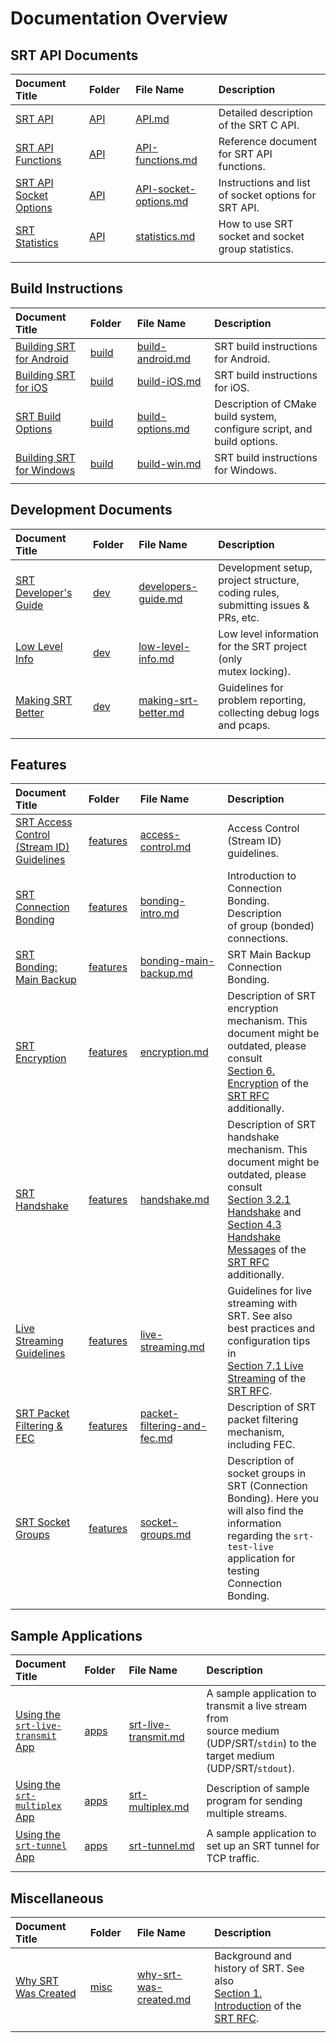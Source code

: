 # Documentation Overview

<!-- - [SRT API Documents](#srt-api-documents)
  - [Build Instructions](#build-instructions)
  - [Development Documents](#development-documents)
  - [Features](#features)
  - [Sample Applications](#sample-applications)
  - [Miscellaneous](#miscellaneous) -->

## SRT API Documents

| Document Title                                      |            Folder             | File Name                                          | Description                                          |
| :-------------------------------------------------- | :---------------------------- | :------------------------------------------------- | :--------------------------------------------------- |
| [SRT API](API/API.md)                               |          [API](API/)          | [API.md](API/API.md)                               | Detailed description of the SRT C API.               |
| [SRT API Functions](API/API-functions.md)           |          [API](API/)          | [API-functions.md](API/API-functions.md)           | Reference document for SRT API functions.            |
| [SRT API Socket Options](API/API-socket-options.md) |          [API](API/)          | [API-socket-options.md](API/API-socket-options.md) | Instructions and list of socket options for SRT API. |
| [SRT Statistics](API/statistics.md)                 |          [API](API/)          | [statistics.md](API/statistics.md)                 | How to use SRT socket and socket group statistics.   |
| <img width=200px height=1px/>                       | <img width=100px height=1px/> | <img width=200px height=1px/>                      | <img width=500px height=1px/>                        |

## Build Instructions

| Document Title                                     |            Folder             | File Name                                  | Description                                                  |
| :------------------------------------------------- | :---------------------------- | :----------------------------------------- | :----------------------------------------------------------- |
| [Building SRT for Android](build/build-android.md) |        [build](build/)        | [build-android.md](build/build-android.md) | SRT build instructions for Android.                          |
| [Building SRT for iOS](build/build-iOS.md)         |        [build](build/)        | [build-iOS.md](build/build-iOS.md)         | SRT build instructions for iOS.                              |
| [SRT Build Options](build/build-options.md)        |        [build](build/)        | [build-options.md](build/build-options.md) | Description of CMake build system, configure script, and<br />build options. |
| [Building SRT for Windows](build/build-win.md)     |        [build](build/)        | [build-win.md](build/build-win.md)         | SRT build instructions for Windows.                          |
| <img width=200px height=1px/>                      | <img width=100px height=1px/> | <img width=200px height=1px/>              | <img width=500px height=1px/>                                |

## Development Documents

| Document Title                                   |            Folder             | File Name                                        | Description                                                  |
| :----------------------------------------------- | :---------------------------- | :----------------------------------------------- | :----------------------------------------------------------- |
| [SRT Developer's Guide](dev/developers-guide.md) |          [dev](dev/)          | [developers-guide.md](dev/developers-guide.md)   | Development setup, project structure, coding rules,<br />submitting issues & PRs, etc. |
| [Low Level Info](dev/low-level-info.md)          |          [dev](dev/)          | [low-level-info.md](dev/low-level-info.md)       | Low level information for the SRT project (only<br />mutex locking). |
| [Making SRT Better](dev/making-srt-better.md)    |          [dev](dev/)          | [making-srt-better.md](dev/making-srt-better.md) | Guidelines for problem reporting, collecting debug logs<br />and pcaps. |
| <img width=200px height=1px/>                    | <img width=100px height=1px/> | <img width=200px height=1px/>                    | <img width=500px height=1px/>                                |

## Features

| Document Title                                               |            Folder             | File Name                                                    | Description                                                  |
| :----------------------------------------------------------- | :---------------------------- | :----------------------------------------------------------- | :----------------------------------------------------------- |
| [SRT Access Control](features/access-control.md)<br />[(Stream ID) Guidelines](features/access-control.md) |     [features](features/)     | [access-control.md](features/access-control.md)              | Access Control (Stream ID) guidelines.                       |
| [SRT Connection Bonding](features/bonding-intro.md)          |     [features](features/)     | [bonding-intro.md](features/bonding-intro.md)                | Introduction to Connection Bonding. Description<br />of group (bonded) connections. |
| [SRT Bonding: Main Backup][bonding-main-backup]              |     [features](features/)     | [bonding-main-backup.md][bonding-main-backup]                | SRT Main Backup Connection Bonding. |
| [SRT Encryption](features/encryption.md)                     |     [features](features/)     | [encryption.md](features/encryption.md)                      | Description of SRT encryption mechanism. This<br />document might be outdated, please consult<br />[Section 6. Encryption][srt-rfc-encryption] of the [SRT RFC][srt-rfc] additionally. |
| [SRT Handshake](features/handshake.md)                       |     [features](features/)     | [handshake.md](features/handshake.md)                        | Description of SRT handshake mechanism. This<br />document might be outdated, please consult<br />[Section 3.2.1 Handshake][srt-rfc-handshake] and<br />[Section 4.3 Handshake Messages](https://datatracker.ietf.org/doc/html/draft-sharabayko-srt-00#section-4.3) of the<br />[SRT RFC](https://datatracker.ietf.org/doc/html/draft-sharabayko-srt-00) additionally. |
| [Live Streaming](features/live-streaming.md)<br />[Guidelines](features/live-streaming.md) |     [features](features/)     | [live-streaming.md](features/live-streaming.md)              | Guidelines for live streaming with SRT. See also<br />best practices and configuration tips in<br />[Section 7.1 Live Streaming](https://datatracker.ietf.org/doc/html/draft-sharabayko-srt-00#section-7.1) of the [SRT RFC](https://datatracker.ietf.org/doc/html/draft-sharabayko-srt-00). |
| [SRT Packet](features/packet-filtering-and-fec.md)<br />[Filtering & FEC](features/packet-filtering-and-fec.md) |     [features](features/)     | [packet-filtering-and-fec.md](features/packet-filtering-and-fec.md) | Description of SRT packet filtering mechanism,<br />including FEC. |
| [SRT Socket Groups](features/socket-groups.md)               |     [features](features/)     | [socket-groups.md](features/socket-groups.md)                | Description of socket groups in SRT (Connection<br />Bonding). Here you will also find the information<br />regarding the `srt-test-live` application for testing<br />Connection Bonding. |
| <img width=200px height=1px/>                                | <img width=100px height=1px/> | <img width=200px height=1px/>                                | <img width=500px height=1px/>                                |

## Sample Applications

| Document Title                                               |            Folder             | File Name                                         | Description                                                  |
| :----------------------------------------------------------- | :---------------------------- | :------------------------------------------------ | :----------------------------------------------------------- |
| [Using the](apps/srt-live-transmit.md)<br />[`srt-live-transmit` App](apps/srt-live-transmit.md) |         [apps](apps/)         | [srt-live-transmit.md](apps/srt-live-transmit.md) | A sample application to transmit a live stream from<br />source medium (UDP/SRT/`stdin`) to the target medium<br />(UDP/SRT/`stdout`). |
| [Using the](apps/srt-multiplex.md)<br />[`srt-multiplex` App](apps/srt-multiplex.md) |         [apps](apps/)         | [srt-multiplex.md](apps/srt-multiplex.md)         | Description of sample program for sending multiple streams.  |
| [Using the](apps/srt-tunnel.md)<br />[`srt-tunnel` App](apps/srt-tunnel.md) |         [apps](apps/)         | [srt-tunnel.md](apps/srt-tunnel.md)               | A sample application to set up an SRT tunnel for TCP traffic. |
| <img width=200px height=1px/>                                | <img width=100px height=1px/> | <img width=200px height=1px/>                     | <img width=500px height=1px/>                                |

## Miscellaneous

| Document Title                                     |            Folder             | File Name                                             | Description                                                  |
| :------------------------------------------------- | :---------------------------- | :---------------------------------------------------- | :----------------------------------------------------------- |
| [Why SRT Was Created](misc/why-srt-was-created.md) |         [misc](misc/)         | [why-srt-was-created.md](misc/why-srt-was-created.md) | Background and history of SRT. See also<br />[Section 1. Introduction](https://datatracker.ietf.org/doc/html/draft-sharabayko-srt-00#section-1) of the [SRT RFC](https://datatracker.ietf.org/doc/html/draft-sharabayko-srt-00). |
| <img width=200px height=1px/>                      | <img width=100px height=1px/> | <img width=200px height=1px/>                         | <img width=500px height=1px/>                                |


[srt-rfc]: https://datatracker.ietf.org/doc/html/draft-sharabayko-srt-00
[srt-rfc-handshake]: https://datatracker.ietf.org/doc/html/draft-sharabayko-srt-00#section-3.2.1
[srt-rfc-encryption]: https://datatracker.ietf.org/doc/html/draft-sharabayko-srt-00#section-6

[bonding-main-backup]: features/bonding-main-backup.md
